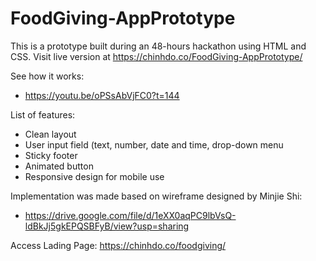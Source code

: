 # FoodGiving-AppPrototype
This is a prototype built during an 48-hours hackathon using HTML and CSS. Visit live version at https://chinhdo.co/FoodGiving-AppPrototype/

See how it works:
- https://youtu.be/oPSsAbVjFC0?t=144

List of features:
- Clean layout
- User input field (text, number, date and time, drop-down menu
- Sticky footer
- Animated button
- Responsive design for mobile use

Implementation was made based on wireframe designed by Minjie Shi:
- https://drive.google.com/file/d/1eXX0aqPC9lbVsQ-ldBkJj5gkEPQSBFyB/view?usp=sharing

Access Lading Page: https://chinhdo.co/foodgiving/
